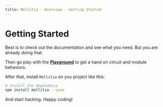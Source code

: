 ```yaml
---
title: Mollitia - Overview - Getting Started
---
```

# Getting Started

Best is to check out the documentation and see what you need. But you are already doing that.

Then go play with the **[Playground](/playground)** to get a hand on circuit and module behaviors.

After that, install `Mollitia` on you project like this:

``` bash
# Install the dependency
npm install mollitia --save
```

And start hacking. Happy coding!
